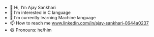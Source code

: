 - 👋 Hi, I’m Ajay Sankhari
- 👀 I’m interested in C language
- 🌱 I’m currently learning Machine language
- 📫 How to reach me www.linkedin.com/in/ajay-sankhari-0644a0237
- 😄 Pronouns: he/him

